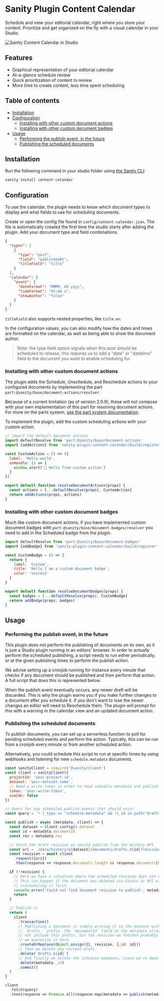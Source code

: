 # Sanity Plugin Content Calendar

Schedule and view your editorial calendar, right where you store your content. Prioritize and get organized on the fly with a visual calendar in your Studio.

![Sanity Content Calendar in Studio](https://cdn.sanity.io/images/3do82whm/next/d54091e26bf136069b0cce00b11a02fda2a5ddae-2844x1780.png?h=650)

## Features

- Graphical representation of your editorial calendar
- At-a-glance schedule review
- Quick prioritization of content to review
- More time to create content, less time spent scheduling

## Table of contents

- [Installation](#installation)
- [Configuration](#configuration)
  - [Installing with other custom document actions](#installing-with-other-custom-document-actions)
  - [Installing with other custom document badges](#installing-with-other-custom-document-badges)
- [Usage](#usage)
  - [Performing the publish event, in the future](#performing-the-publish-event-in-the-future)
  - [Publishing the scheduled documents](#publishing-the-scheduled-documents)

## Installation

Run the following command in your studio folder using [the Sanity CLI](https://www.sanity.io/docs/getting-started-with-sanity-cli):

```sh
sanity install content-calendar
```

## Configuration

To use the calendar, the plugin needs to know which document types to display and what fields to use for scheduling documents.

Create or open the config file found in `config/content-calendar.json`. The file is automatically created the first time the studio starts after adding the plugin. Add your document type and field combinations.

```json
{
  "types": [
    {
      "type": "post",
      "field": "publishedAt",
      "titleField": "title"
    }
  ],
  "calendar": {
    "event": {
      "dateFormat": "MMMM, dd yyyy",
      "timeFormat": "hh:mm a",
      "showAuthor": "false"
    }
  }
}
```

`titleField` also supports nested properties, like `title.en`.

In the configuration values, you can also modify how the dates and times are formatted on the calendar, as well as being able to show the document author.

> Note: the type.field option signals when this post should be scheduled to release, this requires us to add a "date" or "datetime" field to the document you want to enable
> scheduling for.

### Installing with other custom document actions

The plugin adds the Schedule, Unschedule, and Reschedule actions to your configured documents by implementing the part `part:@sanity/base/document-actions/resolver`.

Because of a current limitation (as of version 2.0.9), these will not compose with your own implementation of this part for resolving document actions. For more on the parts system, [see the part system documentation](https://www.sanity.io/docs/parts).

To implement the plugin, add the custom scheduling actions with your custom action.

```javascript
// import the default document actions
import defaultResolve from 'part:@sanity/base/document-actions'
import {addActions} from 'sanity-plugin-content-calendar/build/register'

const CustomAction = () => ({
  label: 'Hello world',
  onHandle: () => {
    window.alert('👋 Hello from custom action')
  }
})

export default function resolveDocumentActions(props) {
  const actions = [...defaultResolve(props), CustomAction]
  return addActions(props, actions)
}
```

### Installing with other custom document badges

Much like custom document actions, if you have implemented custom document badges with `part:@sanity/base/document-badges/resolver` you need to add in the Scheduled badge from the plugin.

```javascript
import defaultResolve from 'part:@sanity/base/document-badges'
import {addBadge} from 'sanity-plugin-content-calendar/build/register'

const CustomBadge = () => {
  return {
    label: 'Custom',
    title: 'Hello I am a custom document badge',
    color: 'success'
  }
}

export default function resolveDocumentBadges(props) {
  const badges = [...defaultResolve(props), CustomBadge]
  return addBadge(props, badges)
}
```

## Usage

### Performing the publish event, in the future

This plugin does not perform the publishing of documents on its own, as it is just a Studio plugin running in an editors' browser. In order to actually perform the scheduled publishing, a script needs to run either periodically, or at the given publishing times to perform the publish action.

We advise setting up a cronjob running for instance every minute that checks if any document should be published and then perform that action. A full script that does this is represented below.

When the publish event eventually occurs, any newer draft will be discarded. This is why the plugin warns you if you make further changes to a document after you schedule it. If you don't want to lose the newer changes an editor will need to Reschedule them. The plugin will prompt for this with a warning in the calendar view and an updated document action.

### Publishing the scheduled documents

To publish documents, you can set up a serverless function to poll for pending scheduled events and perform the action. Typically, this can be run from a cronjob every minute or from another scheduled action.

Alternatively, you could schedule this script to run at specific times by using webhooks and listening for new `schedule.metadata` documents.

```javascript
const sanityClient = require('@sanity/client')
const client = sanityClient({
  projectId: 'your-project-id',
  dataset: 'your-dataset-name',
  // Need a write token in order to read schedule metadata and publish documents
  token: 'your-write-token',
  useCdn: false
})

// Query for any scheduled publish events that should occur
const query = `* [_type == "schedule.metadata" && !(_id in path("drafts.**")) && datetime <= now()]`

const publish = async (metadata, client) => {
  const dataset = client.config().dataset
  const id = metadata.documentId
  const rev = metadata.rev

  // Fetch the draft revision we should publish from the History API
  const uri = `/data/history/${dataset}/documents/drafts.${id}?revision=${rev}`
  const revision = await client
    .request({uri})
    .then(response => response.documents.length && response.documents[0])

  if (!revision) {
    // Here we have a situation where the scheduled revision does not exist
    // This can happen if the document was deleted via Studio or API without
    // unscheduling it first.
    console.error('Could not find document revision to publish', metadata)
    return
  }

  // Publish it
  return (
    client
      .transaction()
      // Publishing a document is simply writing it to the dataset without a
      // `drafts.` prefix. The `documentId` field on the metadata already does
      // not include this prefix, but the revision we fetched probably does, so
      // we overwrite it here.
      .createOrReplace(Object.assign({}, revision, {_id: id}))
      // Then we delete any current draft.
      .delete(`drafts.${id}`)
      // And finally we delete the schedule medadata, since we're done with it.
      .delete(metadata._id)
      .commit()
  )
}

client
  .fetch(query)
  .then(response => Promise.all(response.map(metadata => publish(metadata, client))))
```
